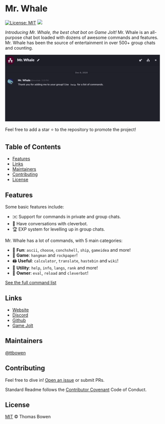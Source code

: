 # Mr. Whale

[![License: MIT](https://img.shields.io/badge/License-MIT-yellow.svg)](https://opensource.org/licenses/MIT)
[![](https://img.shields.io/discord/773335253032501278.svg?logo=discord&colorB=7289DA)](https://discord.gg/wjBnkR4AUZ)


*Introducing Mr. Whale, the best chat bot on Game Jolt!*  Mr. Whale is an all-purpose chat bot loaded with dozens of awesome commands and features. Mr. Whale has been the source of entertainment in over 500+ group chats and counting.

![Mr. Whale](screenshots/screenshot.gif)

Feel free to add a star ⭐ to the repository to promote the project!

## Table of Contents
- [Features](#features)
- [Links](#links)
- [Maintainers](#maintainers)
- [Contributing](#contributing)
- [License](#license)

## Features

Some basic features include:

- ✉️ Support for commands in private and group chats.
- 🤖 Have conversations with cleverbot.
- 🏆 EXP system for levelling up in group chats.

Mr. Whale has a lot of commands, with 5 main categories:

- 👻 **Fun**: `ascii`, `choose`, `conchshell`, `ship`, `gameidea` and more!
- 🎲 **Game**: `hangman` and `rockpaper`!
- 🖨️ **Useful**: `calculator`, `translate`, `hastebin` and `wiki`!
- 🔧 **Utility**: `help`, `info`, `langs`, `rank` and more!
- 👑 **Owner**: `eval`, `reload` and `cleverbot`!

[See the full command list](https://www.mrwhale.io/docs/commands)

## Links
*   [Website](https://www.mrwhale.io/)
*   [Discord](https://discord.gg/wjBnkR4AUZ)
*   [Github](https://github.com/mrwhale-io/mrwhale/)
*   [Game Jolt](https://gamejolt.com/@mrwhale)

## Maintainers

[@ttbowen](https://github.com/ttbowen)

## Contributing

Feel free to dive in! [Open an issue](https://github.com/mrwhale-io/mrwhale/issues/new) or submit PRs.

Standard Readme follows the [Contributor Covenant](http://contributor-covenant.org/version/1/3/0/) Code of Conduct.

## License

[MIT](LICENSE) © Thomas Bowen
